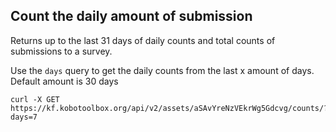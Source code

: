 ## Count the daily amount of submission

Returns up to the last 31 days of daily counts and total counts of submissions to a survey.


Use the `days` query to get the daily counts from the last x amount of days.
Default amount is 30 days


```shell
curl -X GET https://kf.kobotoolbox.org/api/v2/assets/aSAvYreNzVEkrWg5Gdcvg/counts/?days=7
```
